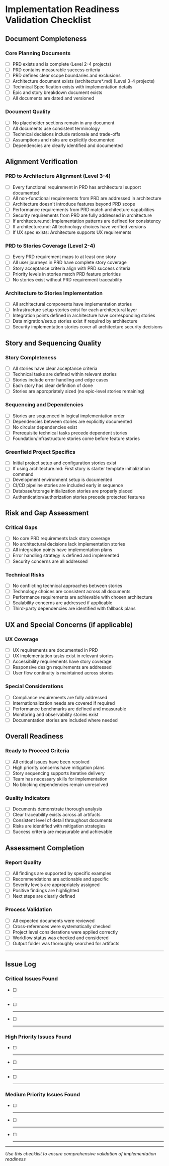# Implementation Readiness Validation Checklist

## Document Completeness

### Core Planning Documents

- [ ] PRD exists and is complete (Level 2-4 projects)
- [ ] PRD contains measurable success criteria
- [ ] PRD defines clear scope boundaries and exclusions
- [ ] Architecture document exists (architecture\*.md) (Level 3-4 projects)
- [ ] Technical Specification exists with implementation details
- [ ] Epic and story breakdown document exists
- [ ] All documents are dated and versioned

### Document Quality

- [ ] No placeholder sections remain in any document
- [ ] All documents use consistent terminology
- [ ] Technical decisions include rationale and trade-offs
- [ ] Assumptions and risks are explicitly documented
- [ ] Dependencies are clearly identified and documented

## Alignment Verification

### PRD to Architecture Alignment (Level 3-4)

- [ ] Every functional requirement in PRD has architectural support documented
- [ ] All non-functional requirements from PRD are addressed in architecture
- [ ] Architecture doesn't introduce features beyond PRD scope
- [ ] Performance requirements from PRD match architecture capabilities
- [ ] Security requirements from PRD are fully addressed in architecture
- [ ] If architecture.md: Implementation patterns are defined for consistency
- [ ] If architecture.md: All technology choices have verified versions
- [ ] If UX spec exists: Architecture supports UX requirements

### PRD to Stories Coverage (Level 2-4)

- [ ] Every PRD requirement maps to at least one story
- [ ] All user journeys in PRD have complete story coverage
- [ ] Story acceptance criteria align with PRD success criteria
- [ ] Priority levels in stories match PRD feature priorities
- [ ] No stories exist without PRD requirement traceability

### Architecture to Stories Implementation

- [ ] All architectural components have implementation stories
- [ ] Infrastructure setup stories exist for each architectural layer
- [ ] Integration points defined in architecture have corresponding stories
- [ ] Data migration/setup stories exist if required by architecture
- [ ] Security implementation stories cover all architecture security decisions

## Story and Sequencing Quality

### Story Completeness

- [ ] All stories have clear acceptance criteria
- [ ] Technical tasks are defined within relevant stories
- [ ] Stories include error handling and edge cases
- [ ] Each story has clear definition of done
- [ ] Stories are appropriately sized (no epic-level stories remaining)

### Sequencing and Dependencies

- [ ] Stories are sequenced in logical implementation order
- [ ] Dependencies between stories are explicitly documented
- [ ] No circular dependencies exist
- [ ] Prerequisite technical tasks precede dependent stories
- [ ] Foundation/infrastructure stories come before feature stories

### Greenfield Project Specifics

- [ ] Initial project setup and configuration stories exist
- [ ] If using architecture.md: First story is starter template initialization command
- [ ] Development environment setup is documented
- [ ] CI/CD pipeline stories are included early in sequence
- [ ] Database/storage initialization stories are properly placed
- [ ] Authentication/authorization stories precede protected features

## Risk and Gap Assessment

### Critical Gaps

- [ ] No core PRD requirements lack story coverage
- [ ] No architectural decisions lack implementation stories
- [ ] All integration points have implementation plans
- [ ] Error handling strategy is defined and implemented
- [ ] Security concerns are all addressed

### Technical Risks

- [ ] No conflicting technical approaches between stories
- [ ] Technology choices are consistent across all documents
- [ ] Performance requirements are achievable with chosen architecture
- [ ] Scalability concerns are addressed if applicable
- [ ] Third-party dependencies are identified with fallback plans

## UX and Special Concerns (if applicable)

### UX Coverage

- [ ] UX requirements are documented in PRD
- [ ] UX implementation tasks exist in relevant stories
- [ ] Accessibility requirements have story coverage
- [ ] Responsive design requirements are addressed
- [ ] User flow continuity is maintained across stories

### Special Considerations

- [ ] Compliance requirements are fully addressed
- [ ] Internationalization needs are covered if required
- [ ] Performance benchmarks are defined and measurable
- [ ] Monitoring and observability stories exist
- [ ] Documentation stories are included where needed

## Overall Readiness

### Ready to Proceed Criteria

- [ ] All critical issues have been resolved
- [ ] High priority concerns have mitigation plans
- [ ] Story sequencing supports iterative delivery
- [ ] Team has necessary skills for implementation
- [ ] No blocking dependencies remain unresolved

### Quality Indicators

- [ ] Documents demonstrate thorough analysis
- [ ] Clear traceability exists across all artifacts
- [ ] Consistent level of detail throughout documents
- [ ] Risks are identified with mitigation strategies
- [ ] Success criteria are measurable and achievable

## Assessment Completion

### Report Quality

- [ ] All findings are supported by specific examples
- [ ] Recommendations are actionable and specific
- [ ] Severity levels are appropriately assigned
- [ ] Positive findings are highlighted
- [ ] Next steps are clearly defined

### Process Validation

- [ ] All expected documents were reviewed
- [ ] Cross-references were systematically checked
- [ ] Project level considerations were applied correctly
- [ ] Workflow status was checked and considered
- [ ] Output folder was thoroughly searched for artifacts

---

## Issue Log

### Critical Issues Found

- [ ] ***
- [ ] ***
- [ ] ***

### High Priority Issues Found

- [ ] ***
- [ ] ***
- [ ] ***

### Medium Priority Issues Found

- [ ] ***
- [ ] ***
- [ ] ***

---

_Use this checklist to ensure comprehensive validation of implementation readiness_
